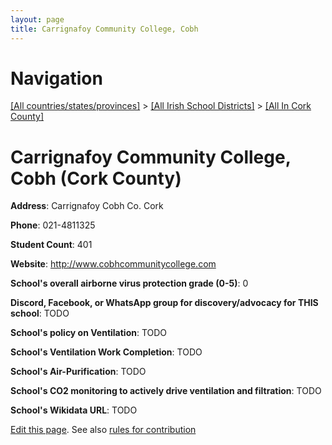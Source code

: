 ```yaml
---
layout: page
title: Carrignafoy Community College, Cobh
---
```

# Navigation

[[All countries/states/provinces]](../../..) > [[All Irish School Districts]](../..) > [[All In Cork County]](..)

# Carrignafoy Community College, Cobh (Cork County)

**Address**: Carrignafoy Cobh Co. Cork

**Phone**: 021-4811325

**Student Count**: 401

**Website**: <http://www.cobhcommunitycollege.com>

**School's overall airborne virus protection grade (0-5)**: 0

**Discord, Facebook, or WhatsApp group for discovery/advocacy for THIS school**: TODO

**School's policy on Ventilation**: TODO

**School's Ventilation Work Completion**: TODO

**School's Air-Purification**: TODO

**School's CO2 monitoring to actively drive ventilation and filtration**: TODO

**School's Wikidata URL**: TODO


[Edit this page](https://github.com/ventilate-schools/Ireland/edit/main/./Cork_County/Carrignafoy_Community_College,_Cobh.md). See also [rules for contribution](../../../contribution-rules/)
